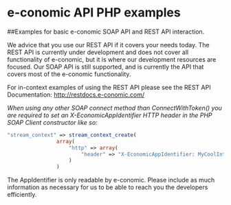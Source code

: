 # e-conomic API PHP examples
##Examples for basic e-conomic SOAP API and REST API interaction.

We advice that you use our REST API if it covers your needs today. The REST API is currently under development and does not cover all functionality of e-conomic, but it is where our development resources are focused. Our SOAP API is still supported, and is currently the API that covers most of the e-conomic functionality.

For in-context examples of using the REST API please see the REST API Documentation: http://restdocs.e-conomic.com/

_When using any other SOAP connect method than ConnectWithToken() you are required to set an X-EconomicAppIdentifier HTTP header in the PHP SOAP Client constructor like so:_
```PHP
"stream_context" => stream_context_create(
				array(
					"http" => array(
						"header" => "X-EconomicAppIdentifier: MyCoolIntegration/1.1 (http://example.com/MyCoolIntegration/; MyCoolIntegration@example.com) BasedOnSuperLib/1.4"
					)
				)
```
The AppIdentifier is only readable by e-conomic. Please include as much information as necessary for us to be able to reach you the developers efficiently.